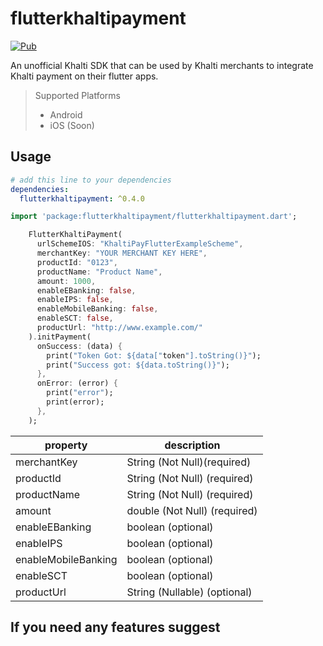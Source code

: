 # flutterkhaltipayment
[![Pub](https://img.shields.io/pub/v/flutterkhaltipayment)](https://pub.dev/packages/flutterkhaltipayment)

An unofficial Khalti SDK that can be used by Khalti merchants to integrate Khalti payment on their flutter apps.

> Supported Platforms
> - Android
> - iOS (Soon)

## Usage

```yaml
# add this line to your dependencies
dependencies:
  flutterkhaltipayment: ^0.4.0
```

```dart
import 'package:flutterkhaltipayment/flutterkhaltipayment.dart';  
```

```dart
    FlutterKhaltiPayment(
      urlSchemeIOS: "KhaltiPayFlutterExampleScheme",
      merchantKey: "YOUR MERCHANT KEY HERE",
      productId: "0123",
      productName: "Product Name",
      amount: 1000,
      enableEBanking: false,
      enableIPS: false,
      enableMobileBanking: false,
      enableSCT: false,
      productUrl: "http://www.example.com/"
    ).initPayment(
      onSuccess: (data) {
        print("Token Got: ${data["token"].toString()}");
        print("Success got: ${data.toString()}");
      },
      onError: (error) {
        print("error");
        print(error);
      },
    );
```

| property           | description                                              |
| -------------------|----------------------------------------------------------|
| merchantKey        | String (Not Null)(required)                              |
| productId          | String (Not Null) (required)                             |
| productName        | String (Not Null) (required)                             |
| amount             | double (Not Null) (required)                             |
| enableEBanking     | boolean (optional)                                       |
| enableIPS          | boolean (optional)                                       |
| enableMobileBanking| boolean (optional)                                       |
| enableSCT          | boolean (optional)                                       |
| productUrl         | String (Nullable) (optional)                             |

## If you need any features suggest
